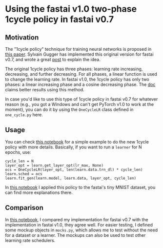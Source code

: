 # Using the fastai v1.0 two-phase 1cycle policy in fastai v0.7

## Motivation

The "1cycle policy" technique for training neural networks is proposed in [this paper](https://arxiv.org/pdf/1803.09820.pdf). Sylvain Gugger has implemented this original version for fastai v0.7, and wrote a great [post](https://sgugger.github.io/the-1cycle-policy.html) to explain the idea. 

The original 1cycle policy has three phases: learning rate increasing, decreasing, and further decreasing. For all phases, a linear function is used to change the learning rate. In fastai v1.0, the 1cycle policy has only two phases: a linear increasing phase and a cosine decreasing phase. The [doc](https://docs.fast.ai/callbacks.one_cycle.html) claims better results using this method. 

In case you'd like to use this type of 1cycle policy in fastai v0.7 for whatever reason (e.g., you got a Windows and can't get PyTorch v1.0 to work at the moment), you can do it by using the `OneCycleLR` class defined in `one_cycle.py` here. 


## Usage

You can check [this notebook](example.ipynb) for a simple example to do the new 1cycle policy with more details. Basically, if you want to run a `learner` for N epochs, use:

```
cycle_len = N
layer_opt = learn.get_layer_opt(lr_max, None)
ocs = OneCycleLR(layer_opt, len(learn.data.trn_dl) * cycle_len)
learn.sched = ocs
learn.fit_gen(learn.model, learn.data, layer_opt, cycle_len)
```

In [this notebook](example.ipynb) I applied this policy to the fastai's tiny MNIST dataset, you can find more explanations there. 

## Comparison

In [this notebook](compare.ipynb), I compared my implementation for fastai v0.7 with the implementation in fastai v1.0, they agree well. For easier testing, I defined some mockup objects in `mocks.py`, which allows me to test without the need for a dataset or a learner. The mockups can also be used to test other learning rate schedulers. 
